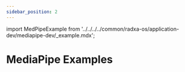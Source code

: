 ```yaml
---
sidebar_position: 2
---
```


import MedPipeExample from '../../../../common/radxa-os/application-dev/mediapipe-dev/\_example.mdx';

# MediaPipe Examples

<MedPipeExample />
